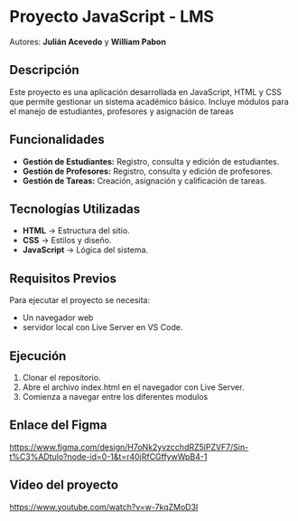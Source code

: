 # Proyecto JavaScript - LMS
Autores: **Julián Acevedo** y **William Pabon**  

## Descripción  
Este proyecto es una aplicación desarrollada en JavaScript, HTML y CSS que permite gestionar un sistema académico básico. Incluye módulos para el manejo de estudiantes, profesores y asignación de tareas

## Funcionalidades  
- **Gestión de Estudiantes:** Registro, consulta y edición de estudiantes.  
- **Gestión de Profesores:** Registro, consulta y edición de profesores.  
- **Gestión de Tareas:** Creación, asignación y calificación de tareas.  
 
## Tecnologías Utilizadas  
- **HTML** → Estructura del sitio.  
- **CSS** → Estilos y diseño.  
- **JavaScript** → Lógica del sistema.  

## Requisitos Previos  
Para ejecutar el proyecto se necesita:  
- Un navegador web 
- servidor local con Live Server en VS Code.  

## Ejecución  
1. Clonar el repositorio.  
2. Abre el archivo index.html en el navegador con Live Server.  
3. Comienza a navegar entre los diferentes modulos

## Enlace del Figma

https://www.figma.com/design/H7oNk2yvzcchdRZ5lPZVF7/Sin-t%C3%ADtulo?node-id=0-1&t=r40jRfCGffywWpB4-1

## Video del proyecto

https://www.youtube.com/watch?v=w-7kqZMoD3I
